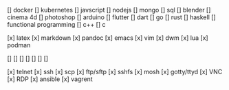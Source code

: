 [] docker
[] kubernetes
[] javscript
[] nodejs
[] mongo
[] sql
[] blender
[] cinema 4d
[] photoshop
[] arduino
[] flutter
[] dart
[] go
[] rust
[] haskell
[] functional programming
[] c++
[] c
<!-- [x] orgmode -->
[x] latex
[x] markdown
[x] pandoc
[x] emacs
[x] vim 
[x] dwm 
[x] lua
[x] podman
<!-- [x] tmux -->
[] 
[] 
[] 
[] 
[] 
[] 
[] 

[x] telnet
[x] ssh
[x] scp
[x] ftp/sftp
[x] sshfs
[x] mosh
[x] gotty/ttyd
[x] VNC
[x] RDP
[x] ansible
[x] vagrent